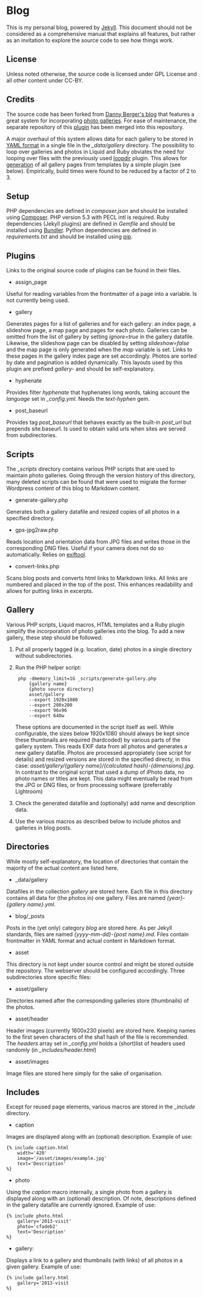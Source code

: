 # Blog #

This is my personal blog, powered by [Jekyll](http://jekyllrb.com/). This document should not be considered as a comprehensive manual that explains all features, but rather as an invitation to explore the source code to see how things work.

## License ##

Unless noted otherwise, the source code is licensed under GPL License and all other content under CC-BY.

## Credits ##

The source code has been forked from [Danny Berger's blog](https://github.com/dpb587/dpb587.me) that features a great system for incorporating [photo galleries](https://dpb587.me/blog/2014/04/08/photo-galleries-for-jekyll.html). For ease of maintenance, the separate repository of this [plugin](https://github.com/dpb587/jekyll-gallery) has been merged into this repository.

A major overhaul of this system allows data for each gallery to be stored in [YAML format](http://jekyllrb.com/docs/datafiles/) in a single file in the *_data/gallery* directory.  The possibility to loop over galleries and photos in Liquid and Ruby obviates the need for looping over files with the previously used [loopdir](https://github.com/dpb587/dpb587.me/blob/master/_plugins/loopdir.rb) plugin. This allows for [generation](http://jekyllrb.com/docs/plugins/#generators) of all gallery pages from templates by a simple plugin (see below). Empirically, build times were found to be reduced by a factor of 2 to 3.

## Setup ##

PHP dependencies are defined in *composer.json* and should be installed using [Composer](https://getcomposer.org/). PHP version 5.3 with PECL intl is required. Ruby dependencies (Jekyll plugins) are defined in *Gemfile* and should be installed using [Bundler](http://bundler.io/). Python dependencies are defined in *requirements.txt* and should be installed using [pip](https://pypi.python.org/pypi/pip).

## Plugins ##

Links to the original source code of plugins can be found in their files.

- assign_page

Useful for reading variables from the frontmatter of a page into a variable. Is not currently being used.

- gallery

Generates pages for a list of galleries and for each gallery: an index page, a slideshow page, a map page and pages for each photo. Galleries can be omitted from the list of gallery by setting *ignore=true* in the gallery datafile. Likewise, the slideshow page can be disabled by setting *slideshow=false* and the map page is only generated when the *map* variable is set. Links to these pages in the gallery index page are set accordingly. Photos are sorted by date and pagination is added dynamically. This layouts used by this plugin are prefixed *gallery-* and should be self-explanatory.

- hyphenate

Provides filter *hyphenate* that hyphenates long words, taking account the *language* set in *_config.yml*. Needs the *text-hyphen* gem.

- post_baseurl

Provides tag *post_baseurl* that behaves exactly as the built-in *post_url* but prepends site.baseurl. Is used to obtain valid urls when sites are served from subdirectories.
		

## Scripts ##

The *_scripts* directory contains various PHP scripts that are used to maintain photo galleries. Going through the version history of this directory, many deleted scripts can be found that were used to migrate the former Wordpress content of this blog to Markdown content.  

- generate-gallery.php

Generates both a gallery datafile and resized copies of all photos in a specified directory.

- gps-jpg2raw.php

Reads location and orientation data from JPG files and writes those in the corresponding DNG files. Useful if your camera does not do so automatically. Relies on [exiftool](http://www.sno.phy.queensu.ca/~phil/exiftool/).

- convert-links.php

Scans blog posts and converts html links to Markdown links. All links are numbered and placed in the top of the post. This enhances readability and allows for putting links in excerpts.

## Gallery ##

Various PHP scripts, Liquid macros, HTML templates and a Ruby plugin simplify the incorporation of photo galleries into the blog. To add a new gallery, these step should be followed:

1. Put all properly tagged (e.g. location, date) photos in a single directory without subdirectories.
2. Run the PHP helper script:

		php -dmemory_limit=1G _scripts/generate-gallery.php
		    {gallery name}
		    {photo source directory}
		    asset/gallery
		    --export 1920x1080
		    --export 200x200
		    --export 96x96
		    --export 640w

	These options are documented in the script itself as well. While configurable, the sizes below 1920x1080 should always be kept since these thumbnails are required (hardcoded) by various parts of the gallery system. This reads EXIF data from all photos and generates a new gallery datafile. Photos are processed appropiately (see script for details) and resized versions are stored in the specified directy, in this case: *asset/gallery/{gallery name}/{calculated hash}-{dimensions}.jpg*. In contrast to the original script that used a dump of iPhoto data, no photo names or titles are kept. This data might eventually be read from the JPG or DNG files, or from processing software (preferrably Lightroom)
3. Check the generated datafile and (optionally) add name and description data.
4. Use the various macros as described below to include photos and galleries in blog posts.

## Directories ##

While mostly self-explanatory, the location of directories that contain the majority of the actual content are listed here.

- _data/gallery

Datafiles in the collection *gallery* are stored here. Each file in this directory contains all data for (the photos in) one gallery. Files are named *{year}-{gallery name}.yml*.

- blog/_posts

Posts in the (yet only) category *blog* are stored here. As per Jekyll standards, files are named *{yyyy-mm-dd}-{post name}.md*. Files contain frontmatter in YAML format and actual content in Markdown format.

- asset

This directory is not kept under source control and might be stored outside the repository. The webserver should be configured accordingly. Three subdirectories store specific files:

- asset/gallery

Directories named after the corresponding galleries store (thumbnails) of the photos.

- asset/header

Header images (currently 1600x230 pixels) are stored here. Keeping names to the first seven characters of the sha1 hash of the file is recommended. The *headers* array set in *_config.yml* holds a (short)list of headers used randomly (in *_includes/header.html*)

- asset/images

Image files are stored here simply for  the sake of organisation.

## Includes ##

Except for reused page elements, various macros are stored in the *_include* directory.


- caption

Images are displayed along with an (optional) description. Example of use:

	{% include caption.html
	    width='420'
	    image='/asset/images/example.jpg'
	    text='Description'
	%}

- photo

Using the *caption* macro internally, a single photo from a gallery is displayed along with an (optional) description. Of note, descriptions defined in the gallery datafile are currently ignored. Example of use: 

	{% include photo.html
	    gallery='2013-visit'
	    photo='cfadeb2'
	    text='Description'
	%}

- gallery:

Displays a link to a gallery and thumbnails (with links) of all photos in a given gallery. Example of use:

	{% include gallery.html
		gallery='2013-visit
	%}




